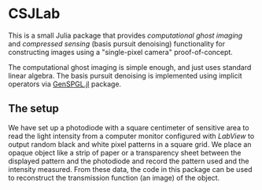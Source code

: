 # CSJLab

This is a small Julia package that provides *computational ghost imaging* and
*compressed sensing* (basis pursuit denoising) functionality for constructing
images using a "single-pixel camera" proof-of-concept.

The computational ghost imaging is simple enough, and just uses standard linear
algebra. The basis pursuit denoising is implemented using implicit operators via
[GenSPGL.jl](https://github.com/slimgroup/GenSPGL.jl) package.

## The setup

We have set up a photodiode with a square centimeter of sensitive area to read
the light intensity from a computer monitor configured with *LabView* to output
random black and white pixel patterns in a square grid. We place an opaque
object like a strip of paper or a transparency sheet between the displayed
pattern and the photodiode and record the pattern used and the intensity
measured. From these data, the code in this package can be used to reconstruct
the transmission function (an image) of the object.

